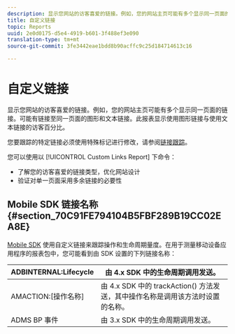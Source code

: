 ```yaml
---
description: 显示您网站的访客喜爱的链接。例如，您的网站主页可能有多个显示同一页面的链接。可能有链接至同一页面的图形和文本链接。此报表显示使用图形链接与使用文本链接的访客百分比。
title: 自定义链接
topic: Reports
uuid: 2e0d0175-d5e4-4919-b601-3f488ef3e090
translation-type: tm+mt
source-git-commit: 3fe3442eae1bdd8b90acffc9c25d184714613c16

---
```



# 自定义链接

显示您网站的访客喜爱的链接。例如，您的网站主页可能有多个显示同一页面的链接。可能有链接至同一页面的图形和文本链接。此报表显示使用图形链接与使用文本链接的访客百分比。

您要跟踪的特定链接必须使用特殊标记进行修改，请参阅[链接跟踪](https://docs.adobe.com/content/help/zh-Hans/analytics/implementation/javascript-implementation/variables-analytics-reporting/config-var/s-linktrackvars.html)。

您可以使用以 [!UICONTROL Custom Links Report] 下命令：

* 了解您的访客喜爱的链接类型，优化网站设计
* 验证对单一页面采用多余链接的必要性

## Mobile SDK 链接名称 {#section_70C91FE794104B5FBF289B19CC02EA8E}

[Mobile SDK](https://docs.adobe.com/content/help/zh-Hans/mobile-services/using/home.html) 使用自定义链接来跟踪操作和生命周期量度。在用于测量移动设备应用程序的报表包中，您可能看到由 SDK 设置的下列链接名称：

| ADBINTERNAL:Lifecycle | 由 4.x SDK 中的生命周期调用发送。 |
|---|---|
| AMACTION:[操作名称] | 由 4.x SDK 中的 trackAction() 方法发送，其中操作名称是调用该方法时设置的名称。 |
| ADMS BP 事件 | 由 3.x SDK 中的生命周期调用发送。 |

